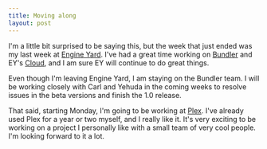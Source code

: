 ```yaml
---
title: Moving along
layout: post
---
```

I'm a little bit surprised to be saying this, but the week that just ended was my last week at [Engine Yard](http://engineyard.com). I've had a great time working on [Bundler](http://gembundler.com) and EY's [Cloud](http://www.engineyard.com/products/appcloud), and I am sure EY will continue to do great things.

Even though I'm leaving Engine Yard, I am staying on the Bundler team. I will be working closely with Carl and Yehuda in the coming weeks to resolve issues in the beta versions and finish the 1.0 release.

That said, starting Monday, I'm going to be working at [Plex](http://plexapp.com). I've already used Plex for a year or two myself, and I really like it. It's very exciting to be working on a project I personally like with a small team of very cool people. I'm looking forward to it a lot.